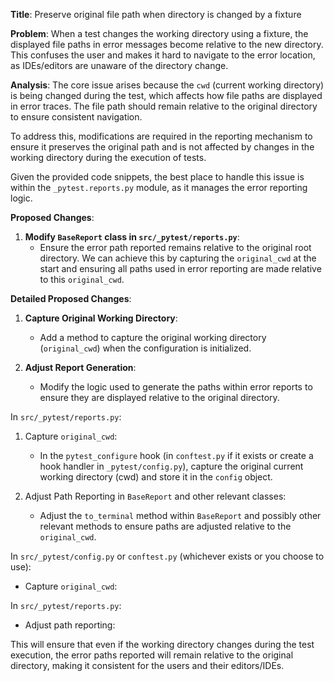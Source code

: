 **Title**: Preserve original file path when directory is changed by a fixture

**Problem**: 
When a test changes the working directory using a fixture, the displayed file paths in error messages become relative to the new directory. This confuses the user and makes it hard to navigate to the error location, as IDEs/editors are unaware of the directory change.

**Analysis**:
The core issue arises because the `cwd` (current working directory) is being changed during the test, which affects how file paths are displayed in error traces. The file path should remain relative to the original directory to ensure consistent navigation.

To address this, modifications are required in the reporting mechanism to ensure it preserves the original path and is not affected by changes in the working directory during the execution of tests.

Given the provided code snippets, the best place to handle this issue is within the `_pytest.reports.py` module, as it manages the error reporting logic.

**Proposed Changes**:
1. **Modify `BaseReport` class in `src/_pytest/reports.py`**:
   - Ensure the error path reported remains relative to the original root directory. We can achieve this by capturing the `original_cwd` at the start and ensuring all paths used in error reporting are made relative to this `original_cwd`.

**Detailed Proposed Changes**:

1. **Capture Original Working Directory**:
   - Add a method to capture the original working directory (`original_cwd`) when the configuration is initialized.

2. **Adjust Report Generation**:
   - Modify the logic used to generate the paths within error reports to ensure they are displayed relative to the original directory.

In `src/_pytest/reports.py`:

1. Capture `original_cwd`:
   - In the `pytest_configure` hook (in `conftest.py` if it exists or create a hook handler in `_pytest/config.py`), capture the original current working directory (cwd) and store it in the `config` object.

2. Adjust Path Reporting in `BaseReport` and other relevant classes:
   - Adjust the `to_terminal` method within `BaseReport` and possibly other relevant methods to ensure paths are adjusted relative to the `original_cwd`.

In `src/_pytest/config.py` or `conftest.py` (whichever exists or you choose to use):
- Capture `original_cwd`:
    

In `src/_pytest/reports.py`:

- Adjust path reporting:
    

This will ensure that even if the working directory changes during the test execution, the error paths reported will remain relative to the original directory, making it consistent for the users and their editors/IDEs.